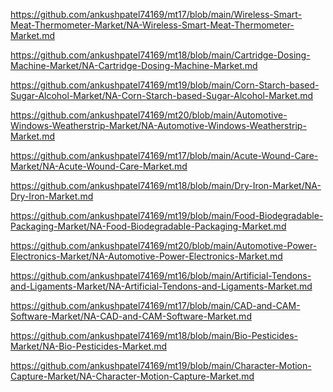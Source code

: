 <p><a href="https://github.com/ankushpatel74169/mt17/blob/main/Wireless-Smart-Meat-Thermometer-Market/NA-Wireless-Smart-Meat-Thermometer-Market.md">https://github.com/ankushpatel74169/mt17/blob/main/Wireless-Smart-Meat-Thermometer-Market/NA-Wireless-Smart-Meat-Thermometer-Market.md</a></p><p><a href="https://github.com/ankushpatel74169/mt18/blob/main/Cartridge-Dosing-Machine-Market/NA-Cartridge-Dosing-Machine-Market.md">https://github.com/ankushpatel74169/mt18/blob/main/Cartridge-Dosing-Machine-Market/NA-Cartridge-Dosing-Machine-Market.md</a></p><p><a href="https://github.com/ankushpatel74169/mt19/blob/main/Corn-Starch-based-Sugar-Alcohol-Market/NA-Corn-Starch-based-Sugar-Alcohol-Market.md">https://github.com/ankushpatel74169/mt19/blob/main/Corn-Starch-based-Sugar-Alcohol-Market/NA-Corn-Starch-based-Sugar-Alcohol-Market.md</a></p><p><a href="https://github.com/ankushpatel74169/mt20/blob/main/Automotive-Windows-Weatherstrip-Market/NA-Automotive-Windows-Weatherstrip-Market.md">https://github.com/ankushpatel74169/mt20/blob/main/Automotive-Windows-Weatherstrip-Market/NA-Automotive-Windows-Weatherstrip-Market.md</a></p><p><a href="https://github.com/ankushpatel74169/mt17/blob/main/Acute-Wound-Care-Market/NA-Acute-Wound-Care-Market.md">https://github.com/ankushpatel74169/mt17/blob/main/Acute-Wound-Care-Market/NA-Acute-Wound-Care-Market.md</a></p><p><a href="https://github.com/ankushpatel74169/mt18/blob/main/Dry-Iron-Market/NA-Dry-Iron-Market.md">https://github.com/ankushpatel74169/mt18/blob/main/Dry-Iron-Market/NA-Dry-Iron-Market.md</a></p><p><a href="https://github.com/ankushpatel74169/mt19/blob/main/Food-Biodegradable-Packaging-Market/NA-Food-Biodegradable-Packaging-Market.md">https://github.com/ankushpatel74169/mt19/blob/main/Food-Biodegradable-Packaging-Market/NA-Food-Biodegradable-Packaging-Market.md</a></p><p><a href="https://github.com/ankushpatel74169/mt20/blob/main/Automotive-Power-Electronics-Market/NA-Automotive-Power-Electronics-Market.md">https://github.com/ankushpatel74169/mt20/blob/main/Automotive-Power-Electronics-Market/NA-Automotive-Power-Electronics-Market.md</a></p><p><a href="https://github.com/ankushpatel74169/mt16/blob/main/Artificial-Tendons-and-Ligaments-Market/NA-Artificial-Tendons-and-Ligaments-Market.md">https://github.com/ankushpatel74169/mt16/blob/main/Artificial-Tendons-and-Ligaments-Market/NA-Artificial-Tendons-and-Ligaments-Market.md</a></p><p><a href="https://github.com/ankushpatel74169/mt17/blob/main/CAD-and-CAM-Software-Market/NA-CAD-and-CAM-Software-Market.md">https://github.com/ankushpatel74169/mt17/blob/main/CAD-and-CAM-Software-Market/NA-CAD-and-CAM-Software-Market.md</a></p><p><a href="https://github.com/ankushpatel74169/mt18/blob/main/Bio-Pesticides-Market/NA-Bio-Pesticides-Market.md">https://github.com/ankushpatel74169/mt18/blob/main/Bio-Pesticides-Market/NA-Bio-Pesticides-Market.md</a></p><p><a href="https://github.com/ankushpatel74169/mt19/blob/main/Character-Motion-Capture-Market/NA-Character-Motion-Capture-Market.md">https://github.com/ankushpatel74169/mt19/blob/main/Character-Motion-Capture-Market/NA-Character-Motion-Capture-Market.md</a></p>
